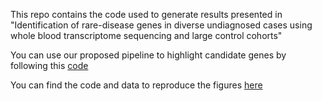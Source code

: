 This repo contains the code used to generate results presented in "Identification of rare-disease genes in diverse undiagnosed cases using whole blood transcriptome sequencing and large control cohorts"

You can use our proposed pipeline to highlight candidate genes by following this [code](./pipeline.md)

You can find the code and data to reproduce the figures [here](./main_figures)
